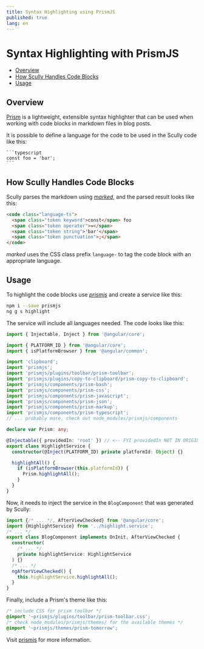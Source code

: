 ```yaml
---
title: Syntax Highlighting using PrismJS
published: true
lang: en
---
```


# Syntax Highlighting with PrismJS <!-- omit in toc -->

<div class="docs-toc"></div>

- [Overview](#overview)
- [How Scully Handles Code Blocks](#how-scully-handles-code-blocks)
- [Usage](#usage)

## Overview

[Prism](https://prismjs.com/) is a lightweight, extensible syntax highlighter that can be used when working with code blocks in markdown files in blog posts.

It is possible to define a language for the code to be used in the Scully code like this:

<pre><code>```typescript
const foo = 'bar';
```</code></pre>

## How Scully Handles Code Blocks

Scully parses the markdown using [_marked_](https://www.npmjs.com/package/marked), and the parsed result looks like this:

```html
<code class="language-ts">
  <span class="token keyword">const</span> foo
  <span class="token operator">=</span>
  <span class="token string">'bar'</span>
  <span class="token punctuation">;</span>
</code>
```

_marked_ uses the CSS class prefix `language-` to tag the code block with an appropriate language.

## Usage

To highlight the code blocks use [_prismjs_](https://prismjs.com) and create a service like this:

```bash
npm i --save prismjs
ng g s highlight
```

The service will include all languages needed. The code looks like this:

```typescript
import { Injectable, Inject } from '@angular/core';

import { PLATFORM_ID } from '@angular/core';
import { isPlatformBrowser } from '@angular/common';

import 'clipboard';
import 'prismjs';
import 'prismjs/plugins/toolbar/prism-toolbar';
import 'prismjs/plugins/copy-to-clipboard/prism-copy-to-clipboard';
import 'prismjs/components/prism-bash';
import 'prismjs/components/prism-css';
import 'prismjs/components/prism-javascript';
import 'prismjs/components/prism-json';
import 'prismjs/components/prism-markup';
import 'prismjs/components/prism-typescript';
// ... probably more, check out node_modules/prismjs/components

declare var Prism: any;

@Injectable({ providedIn: 'root' }) // <-- FYI providedIn NOT IN ORIGINAL DOCS
export class HighlightService {
  constructor(@Inject(PLATFORM_ID) private platformId: Object) {}

  highlightAll() {
    if (isPlatformBrowser(this.platformId)) {
      Prism.highlightAll();
    }
  }
}
```

Now, it needs to inject the service in the `BlogComponent` that was generated by Scully:

```typescript
import {/* ... */, AfterViewChecked} from '@angular/core';
import {HighlightService} from '../highlight.service';
/* ... */
export class BlogComponent implements OnInit, AfterViewChecked {
  constructor(
    /* ... */
    private highlightService: HighlightService
  ) {}
  /* ... */
  ngAfterViewChecked() {
    this.highlightService.highlightAll();
  }
}
```

Finally, include a Prism's theme like this:

```css
/* include CSS for prism toolbar */
@import '~prismjs/plugins/toolbar/prism-toolbar.css';
/* check node_modules/prismjs/themes/ for the available themes */
@import '~prismjs/themes/prism-tomorrow';
```

Visit [prismjs](https://prismjs.com/) for more information.
